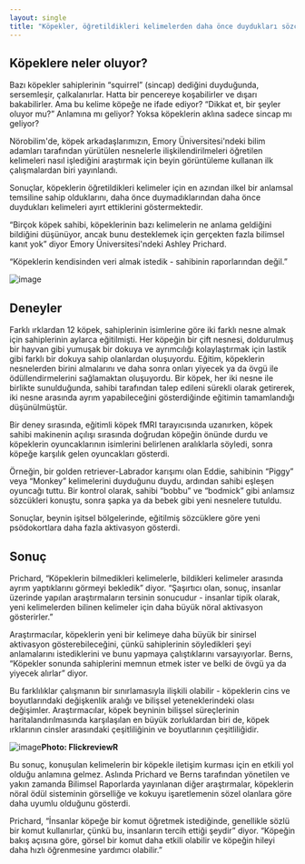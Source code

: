 ```yaml
---
layout: single
title: "Köpekler, öğretildikleri kelimelerden daha önce duydukları sözcükleri ayırt etmiyor, ancak kelimelerin anlamlarının temel bir sinirsel temsiline sahipler."
---
```


Köpeklere neler oluyor?
-
Bazı köpekler sahiplerinin “squirrel” (sincap) dediğini duyduğunda, sersemleşir, çalkalanırlar. Hatta bir pencereye koşabilirler ve dışarı bakabilirler. Ama bu kelime köpeğe ne ifade ediyor? “Dikkat et, bir şeyler oluyor mu?” Anlamına mı geliyor? Yoksa köpeklerin aklına sadece sincap mı geliyor?

Nörobilim'de, köpek arkadaşlarımızın, Emory Üniversitesi'ndeki bilim adamları tarafından yürütülen nesnelerle ilişkilendirilmeleri öğretilen kelimeleri nasıl işlediğini araştırmak için beyin görüntüleme kullanan ilk çalışmalardan biri yayınlandı. 

Sonuçlar, köpeklerin öğretildikleri kelimeler için en azından ilkel bir anlamsal temsiline sahip olduklarını, daha önce duymadıklarından daha önce duydukları kelimeleri ayırt ettiklerini göstermektedir.

“Birçok köpek sahibi, köpeklerinin bazı kelimelerin ne anlama geldiğini bildiğini düşünüyor, ancak bunu desteklemek için gerçekten fazla bilimsel kanıt yok” diyor Emory Üniversitesi'ndeki Ashley Prichard.

“Köpeklerin kendisinden veri almak istedik - sahibinin raporlarından değil.”

![image](https://upload.wikimedia.org/wikipedia/commons/a/a2/Flickr_-_ggallice_-_Street_dogs_%281%29.jpg)

Deneyler
-
Farklı ırklardan 12 köpek, sahiplerinin isimlerine göre iki farklı nesne almak için sahiplerinin aylarca eğitilmişti. Her köpeğin bir çift nesnesi, doldurulmuş bir hayvan gibi yumuşak bir dokuya ve ayrımcılığı kolaylaştırmak için lastik gibi farklı bir dokuya sahip olanlardan oluşuyordu. Eğitim, köpeklerin nesnelerden birini almalarını ve daha sonra onları yiyecek ya da övgü ile ödüllendirmelerini sağlamaktan oluşuyordu. Bir köpek, her iki nesne ile birlikte sunulduğunda, sahibi tarafından talep edileni sürekli olarak getirerek, iki nesne arasında ayrım yapabileceğini gösterdiğinde eğitimin tamamlandığı düşünülmüştür.

Bir deney sırasında, eğitimli köpek fMRI tarayıcısında uzanırken, köpek sahibi makinenin açılışı sırasında doğrudan köpeğin önünde durdu ve köpeklerin oyuncaklarının isimlerini belirlenen aralıklarla söyledi, sonra köpeğe karşılık gelen oyuncakları gösterdi.

Örneğin, bir golden retriever-Labrador karışımı olan Eddie, sahibinin “Piggy” veya “Monkey” kelimelerini duyduğunu duydu, ardından sahibi eşleşen oyuncağı tuttu. Bir kontrol olarak, sahibi “bobbu” ve “bodmick” gibi anlamsız sözcükleri konuştu, sonra şapka ya da bebek gibi yeni nesnelere tutuldu.

Sonuçlar, beynin işitsel bölgelerinde, eğitilmiş sözcüklere göre yeni psödokortlara daha fazla aktivasyon gösterdi.

Sonuç
-
Prichard, “Köpeklerin bilmedikleri kelimelerle, bildikleri kelimeler arasında ayrım yaptıklarını görmeyi bekledik” diyor. “Şaşırtıcı olan, sonuç, insanlar üzerinde yapılan araştırmaların tersinin sonucudur - insanlar tipik olarak, yeni kelimelerden bilinen kelimeler için daha büyük nöral aktivasyon gösterirler.”

Araştırmacılar, köpeklerin yeni bir kelimeye daha büyük bir sinirsel aktivasyon gösterebileceğini, çünkü sahiplerinin söyledikleri şeyi anlamalarını istediklerini ve bunu yapmaya çalıştıklarını varsayıyorlar. Berns, “Köpekler sonunda sahiplerini memnun etmek ister ve belki de övgü ya da yiyecek alırlar” diyor.

Bu farklılıklar çalışmanın bir sınırlamasıyla ilişkili olabilir - köpeklerin cins ve boyutlarındaki değişkenlik aralığı ve bilişsel yeteneklerindeki olası değişimler. Araştırmacılar, köpek beyninin bilişsel süreçlerinin haritalandırılmasında karşılaşılan en büyük zorluklardan biri de, köpek ırklarının cinsler arasındaki çeşitliliğinin ve boyutlarının çeşitliliğidir.

![image](https://upload.wikimedia.org/wikipedia/commons/thumb/f/f5/German_Shepherd_Dog_sitting_leash.jpg/398px-German_Shepherd_Dog_sitting_leash.jpg)**Photo: FlickreviewR**

Bu sonuç, konuşulan kelimelerin bir köpekle iletişim kurması için en etkili yol olduğu anlamına gelmez. Aslında Prichard ve Berns tarafından yönetilen ve yakın zamanda Bilimsel Raporlarda yayınlanan diğer araştırmalar, köpeklerin nöral ödül sisteminin görselliğe ve kokuyu işaretlemenin sözel olanlara göre daha uyumlu olduğunu gösterdi.

Prichard, “İnsanlar köpeğe bir komut öğretmek istediğinde, genellikle sözlü bir komut kullanırlar, çünkü bu, insanların tercih ettiği şeydir” diyor. “Köpeğin bakış açısına göre, görsel bir komut daha etkili olabilir ve köpeğin hileyi daha hızlı öğrenmesine yardımcı olabilir.”
